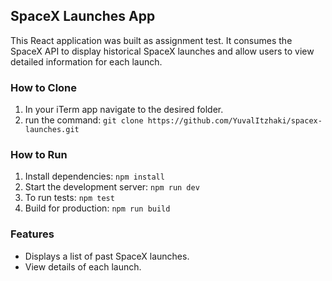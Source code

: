 ## SpaceX Launches App
This React application was built as assignment test.
It consumes the SpaceX API to display historical SpaceX launches and
allow users to view detailed information for each launch.

### How to Clone
1. In your iTerm app navigate to the desired folder.
2. run the command:
    `git clone https://github.com/YuvalItzhaki/spacex-launches.git`

### How to Run
1. Install dependencies: `npm install`
2. Start the development server: `npm run dev`
3. To run tests: `npm test`
4. Build for production: `npm run build`

### Features
- Displays a list of past SpaceX launches.
- View details of each launch.

